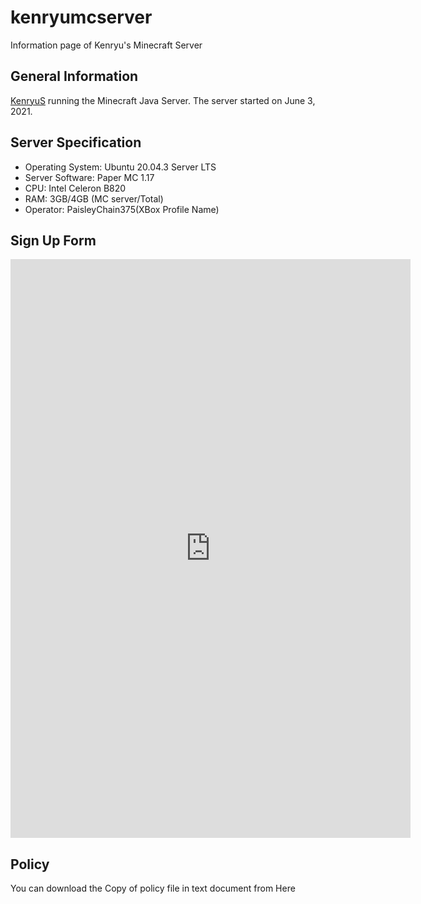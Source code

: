 # kenryumcserver
Information page of Kenryu's Minecraft Server

## General Information
[KenryuS](https://github.com/kenryuS) running the Minecraft Java Server. The server started on June 3, 2021.

## Server Specification

- Operating System: Ubuntu 20.04.3 Server LTS
- Server Software: Paper MC 1.17
- CPU: Intel Celeron B820
- RAM: 3GB/4GB (MC server/Total)
- Operator: PaisleyChain375(XBox Profile Name)

## Sign Up Form

<iframe src="https://docs.google.com/forms/d/e/1FAIpQLSegNKBIgpZsePkwQNlZMjbWu2L9n3JllkwfVjQ7ZqGYqWhwRQ/viewform?embedded=true" width="640" height="926" frameborder="0" marginheight="0" marginwidth="0">Loading…</iframe>

## Policy
You can download the Copy of policy file in text document from Here
